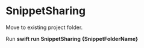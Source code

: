 # SnippetSharing

Move to existing project folder.

Run **swift run SnippetSharing {SnippetFolderName}**
